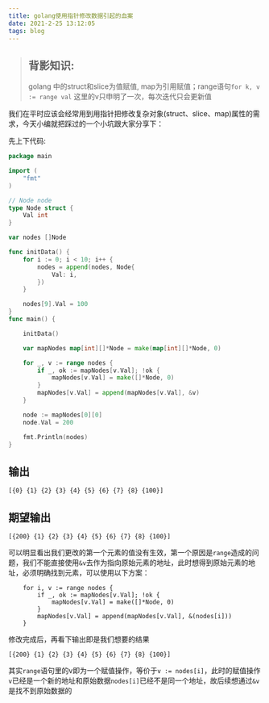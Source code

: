 ```yaml
---
title: golang使用指针修改数据引起的血案
date: 2021-2-25 13:12:05
tags: blog
---
```

> ## 背影知识:
> golang 中的struct和slice为值赋值, map为引用赋值；range语句`for k, v := range val` 这里的v只申明了一次，每次迭代只会更新值

我们在平时应该会经常用到用指针把修改复杂对象(struct、slice、map)属性的需求，今天小编就把踩过的一个小坑跟大家分享下：

先上下代码:
```go
package main

import (
	"fmt"
)

// Node node
type Node struct {
	Val int
}

var nodes []Node

func initData() {
	for i := 0; i < 10; i++ {
		nodes = append(nodes, Node{
			Val: i,
		})
	}

	nodes[9].Val = 100
}
func main() {

	initData()

	var mapNodes map[int][]*Node = make(map[int][]*Node, 0)

	for _, v := range nodes {
		if _, ok := mapNodes[v.Val]; !ok {
			mapNodes[v.Val] = make([]*Node, 0)
		}
		mapNodes[v.Val] = append(mapNodes[v.Val], &v)
	}

	node := mapNodes[0][0]
	node.Val = 200

	fmt.Println(nodes)
}
```
## 输出
```
[{0} {1} {2} {3} {4} {5} {6} {7} {8} {100}]
```
## 期望输出
```
[{200} {1} {2} {3} {4} {5} {6} {7} {8} {100}]
```
可以明显看出我们更改的第一个元素的值没有生效，第一个原因是`range`造成的问题，我们不能直接使用`&v`去作为指向原始元素的地址，此时想得到原始元素的地址，必须明确找到元素，可以使用以下方案：
```
	for i, v := range nodes {
		if _, ok := mapNodes[v.Val]; !ok {
			mapNodes[v.Val] = make([]*Node, 0)
		}
		mapNodes[v.Val] = append(mapNodes[v.Val], &(nodes[i]))
	}
```
修改完成后，再看下输出即是我们想要的结果
```
[{200} {1} {2} {3} {4} {5} {6} {7} {8} {100}]
```

其实`range`语句里的v即为一个赋值操作，等价于`v := nodes[i]`，此时的赋值操作`v`已经是一个新的地址和原始数据`nodes[i]`已经不是同一个地址，故后续想通过`&v`是找不到原始数据的
